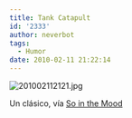 ```yaml
---
title: Tank Catapult
id: '2333'
author: neverbot
tags:
  - Humor
date: 2010-02-11 21:22:14
---
```


![201002112121.jpg](./201002112121.jpg)

Un clásico, vía [So in the Mood](http://virch.tumblr.com/post/358279604/ruryon-tank-catapult)